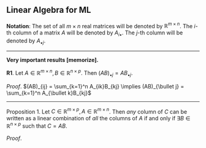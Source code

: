 ## Linear Algebra for ML
**Notation**: The set of all $m\times n$ real matrices will be denoted by $\mathbb{R}^{m\times n}$. The $i$-th column of a matrix $A$ will be denoted by $A_{i\bullet}$. The $j$-th column will be denoted by $A_{\bullet j}$.

---
**Very important results [memorize].**

**R1**. Let $A\in\mathbb{R}^{m\times n}, B\in\mathbb{R}^{n\times p}$. Then $(AB)_{\bullet j}=AB_{\bullet j}$.

*Proof*. $(AB)_{ij} = \sum_{k=1}^n A_{ik}B_{kj} \implies (AB)_{\bullet j} = \sum_{k=1}^n A_{\bullet k}B_{kj}$

---
Proposition 1. Let $C\in \mathbb{R}^{m\times p},A\in \mathbb{R}^{m\times n}$. Then *any* column of $C$ can be written as a linear combination of *all* the columns of $A$ if and only if $\exists B\in\mathbb{R}^{n\times p}$ such that $C=AB$.

*Proof*. 
